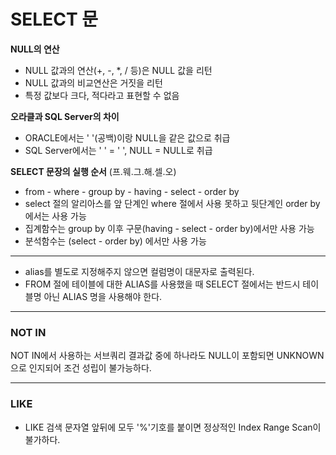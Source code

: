 # SELECT 문

**NULL의 연산**
- NULL 값과의 연산(+, -, *, / 등)은 NULL 값을 리턴
- NULL 값과의 비교연산은 거짓을 리턴
- 특정 값보다 크다, 적다라고 표현할 수 없음

**오라클과 SQL Server의 차이**
* ORACLE에서는 ' '(공백)이랑 NULL을 같은 값으로 취급
* SQL Server에서는 ' ' = ' ', NULL = NULL로 취급

**SELECT 문장의 실행 순서** (프.웨.그.해.셀.오)
* from - where - group by - having - select - order by 
* select 절의 알리아스를 앞 단계인 where 절에서 사용 못하고 뒷단계인 order by 에서는 사용 가능
* 집계함수는 group by 이후 구문(having - select - order by)에서만 사용 가능
* 분석함수는 (select - order by) 에서만 사용 가능
---
* alias를 별도로 지정해주지 않으면 컬럼명이 대문자로 출력된다.
* FROM 절에 테이블에 대한 ALIAS를 사용했을 때 SELECT 절에서는 반드시 테이블명 아닌 ALIAS 명을 사용해야 한다.

---

### NOT IN
NOT IN에서 사용하는 서브쿼리 결과값 중에 하나라도 NULL이 포함되면 UNKNOWN으로 인지되어 조건 성립이 불가능하다.

---
### LIKE
* LIKE 검색 문자열 앞뒤에 모두 '%'기호를 붙이면 정상적인 Index Range Scan이 불가하다.